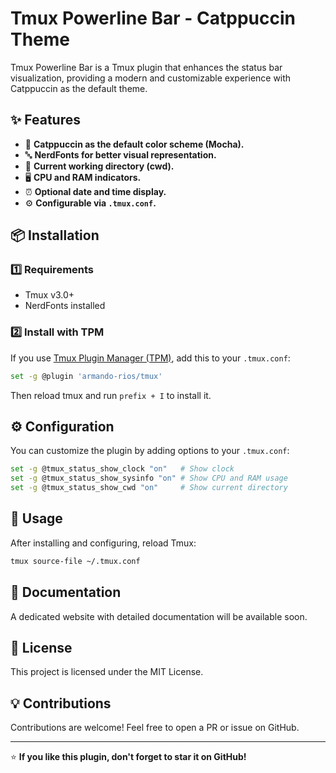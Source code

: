 # Tmux Powerline Bar - Catppuccin Theme

Tmux Powerline Bar is a Tmux plugin that enhances the status bar visualization, providing a modern and customizable experience with Catppuccin as the default theme.

## ✨ Features
- 🎨 **Catppuccin as the default color scheme (Mocha).**
- 🔤 **NerdFonts for better visual representation.**
- 📂 **Current working directory (cwd).**
- 🖥 **CPU and RAM indicators.**
- ⏰ **Optional date and time display.**
- ⚙️ **Configurable via `.tmux.conf`.**

## 📦 Installation
### 1️⃣ Requirements
- Tmux v3.0+
- NerdFonts installed

### 2️⃣ Install with TPM
If you use [Tmux Plugin Manager (TPM)](https://github.com/tmux-plugins/tpm), add this to your `.tmux.conf`:

```bash
set -g @plugin 'armando-rios/tmux'
```

Then reload tmux and run `prefix + I` to install it.

## ⚙️ Configuration
You can customize the plugin by adding options to your `.tmux.conf`:

```bash
set -g @tmux_status_show_clock "on"   # Show clock
set -g @tmux_status_show_sysinfo "on" # Show CPU and RAM usage
set -g @tmux_status_show_cwd "on"     # Show current directory
```

## 🚀 Usage
After installing and configuring, reload Tmux:

```bash
tmux source-file ~/.tmux.conf
```

## 📖 Documentation
A dedicated website with detailed documentation will be available soon.

## 📝 License
This project is licensed under the MIT License.

## 💡 Contributions
Contributions are welcome! Feel free to open a PR or issue on GitHub.

---

⭐ **If you like this plugin, don't forget to star it on GitHub!**

